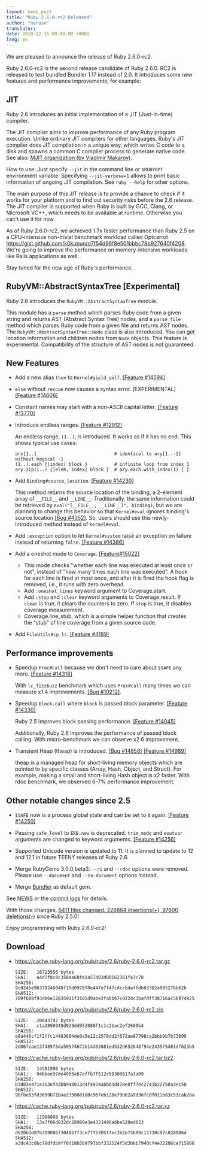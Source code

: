 ```yaml
---
layout: news_post
title: "Ruby 2.6.0-rc2 Released"
author: "naruse"
translator:
date: 2018-12-15 00:00:00 +0000
lang: en
---
```


We are pleased to announce the release of Ruby 2.6.0-rc2.

Ruby 2.6.0-rc2 is the second release candidate of Ruby 2.6.0.
RC2 is released to test bundled Bundler 1.17 instead of 2.0.
It introduces some new features and performance improvements, for example:

## JIT

Ruby 2.6 introduces an initial implementation of a JIT (Just-in-time) compiler.

The JIT compiler aims to improve performance of any Ruby program execution.
Unlike ordinary JIT compilers for other languages, Ruby's JIT compiler does JIT compilation in a unique way, which writes C code to a disk and spawns a common C compiler process to generate native code.
See also: [MJIT organization (by Vladimir Makarov)](https://github.com/vnmakarov/ruby/tree/rtl_mjit_branch#mjit-organization).

How to use: Just specify `--jit` in the command line or `$RUBYOPT` environment variable.
Specifying `--jit-verbose=1` allows to print basic information of ongoing JIT compilation. See `ruby --help` for other options.

The main purpose of this JIT release is to provide a chance to check if it works for your platform and to find out security risks before the 2.6 release.
The JIT compiler is supported when Ruby is built by GCC, Clang, or Microsoft VC++, which needs to be available at runtime. Otherwise you can't use it for now.

As of Ruby 2.6.0-rc2, we achieved 1.7x faster performance than Ruby 2.5 on a CPU-intensive non-trivial benchmark workload called Optcarrot <https://gist.github.com/k0kubun/d7f54d96f8e501bbbc78b927640f4208>. We're going to improve the performance on memory-intensive workloads like Rails applications as well.

Stay tuned for the new age of Ruby's performance.

## RubyVM::AbstractSyntaxTree [Experimental]

Ruby 2.6 introduces the `RubyVM::AbstractSyntaxTree` module.

This module has a `parse` method which parses Ruby code from a given string and returns AST (Abstract Syntax Tree) nodes, and a `parse_file` method which parses Ruby code from a given file and returns AST nodes.
The `RubyVM::AbstractSyntaxTree::Node` class is also introduced. You can get location information and children nodes from `Node` objects. This feature is experimental. Compatibility of the structure of AST nodes is not guaranteed.

## New Features

* Add a new alias `then` to `Kernel#yield_self`. [[Feature #14594]](https://bugs.ruby-lang.org/issues/14594)

* `else` without `rescue` now causes a syntax error.  [EXPERIMENTAL][[Feature #14606]](https://bugs.ruby-lang.org/issues/14606)

* Constant names may start with a non-ASCII capital letter. [[Feature #13770]](https://bugs.ruby-lang.org/issues/13770)

* Introduce endless ranges. [[Feature #12912]](https://bugs.ruby-lang.org/issues/12912)

  An endless range, `(1..)`, is introduced. It works as if it has no end. This shows typical use cases:

      ary[1..]                             # identical to ary[1..-1] without magical -1
      (1..).each {|index| block }          # infinite loop from index 1
      ary.zip(1..) {|elem, index| block }  # ary.each.with_index(1) { }

* Add `Binding#source_location`.  [[Feature #14230]](https://bugs.ruby-lang.org/issues/14230)

  This method returns the source location of the binding, a 2-element array of `__FILE__` and `__LINE__`.  Traditionally, the same information could be retrieved by `eval("[__FILE__, __LINE__]", binding)`, but we are planning to change this behavior so that `Kernel#eval` ignores binding's source location [[Bug #4352]](https://bugs.ruby-lang.org/issues/4352).  So, users should use this newly-introduced method instead of `Kernel#eval`.

* Add `:exception` option to let `Kernel#system` raise an exception on failure instead of returning `false`.  [[Feature #14386]](https://bugs.ruby-lang.org/issues/14386)

* Add a oneshot mode to `Coverage`. [[Feature#15022]](https://bugs.ruby-lang.org/issues/15022)

  * This mode checks "whether each line was executed at least once or not", instead of "how many times each line was executed".  A hook for each line is fired at most once, and after it is fired the hook flag is removed, i.e., it runs with zero overhead.
  * Add `:oneshot_lines` keyword argument to Coverage.start.
  * Add `:stop` and `:clear` keyword arguments to Coverage.result. If `clear` is true, it clears the counters to zero.  If `stop` is true, it disables coverage measurement.
  * Coverage.line_stub, which is a simple helper function that creates the "stub" of line coverage from a given source code.

* Add `FileUtils#cp_lr`.  [[Feature #4189]](https://bugs.ruby-lang.org/issues/4189)

## Performance improvements

* Speedup `Proc#call` because we don't need to care about `$SAFE` any more.
  [[Feature #14318]](https://bugs.ruby-lang.org/issues/14318)

  With `lc_fizzbuzz` benchmark which uses `Proc#call` many times we can measure
  x1.4 improvements. [[Bug #10212]](https://bugs.ruby-lang.org/issues/10212).

* Speedup `block.call` where `block` is passed block parameter. [[Feature #14330]](https://bugs.ruby-lang.org/issues/14330)

  Ruby 2.5 improves block passing performance. [[Feature #14045]](https://bugs.ruby-lang.org/issues/14045)

  Additionally, Ruby 2.6 improves the performance of passed block calling.
  With micro-benchmark we can observe x2.6 improvement.

* Transient Heap (theap) is introduced. [[Bug #14858]](https://bugs.ruby-lang.org/issues/14858) [[Feature #14989]](https://bugs.ruby-lang.org/issues/14989)

  theap is a managed heap for short-living memory objects which are pointed to by
  specific classes (Array, Hash, Object, and Struct). For example, making a small
  and short-living Hash object is x2 faster. With rdoc benchmark, we observed
  6-7% performance improvement.

## Other notable changes since 2.5

* `$SAFE` now is a process global state and can be set to `0` again.  [[Feature #14250]](https://bugs.ruby-lang.org/issues/14250)

* Passing `safe_level` to `ERB.new` is deprecated. `trim_mode` and `eoutvar` arguments are changed to keyword arguments. [[Feature #14256]](https://bugs.ruby-lang.org/issues/14256)

* Supported Unicode version is updated to 11. It is planned to update to 12 and 12.1 in future TEENY releases of Ruby 2.6.

* Merge RubyGems 3.0.0.beta3. `--ri` and `--rdoc` options were removed. Please use `--document` and `--no-document` options instead.

* Merge [Bundler](https://github.com/bundler/bundler) as default gem.

See [NEWS](https://github.com/ruby/ruby/blob/v2_6_0_rc2/NEWS)
or the [commit logs](https://github.com/ruby/ruby/compare/v2_5_0...v2_6_0_rc2)
for details.

With those changes,
[6411 files changed, 228864 insertions(+), 97600 deletions(-)](https://github.com/ruby/ruby/compare/v2_5_0...v2_6_0_rc2)
since Ruby 2.5.0!

Enjoy programming with Ruby 2.6.0-rc2!

## Download

* <https://cache.ruby-lang.org/pub/ruby/2.6/ruby-2.6.0-rc2.tar.gz>

      SIZE:   16723556 bytes
      SHA1:   a4d7f8c8c3584a60fe1a57d03d80162361fe3c78
      SHA256: 9c0245e96379246040f1fd0978f8e447e7f47cdccbdaffdb83302a995276b62b
      SHA512: 789f608f93db6e12835911f3105d9abe2fabb67cd22dc3bafdff38716ac56974925738e7f7788ebef5bdf67b6fd91f84a4ee78a3e5d072cfc8ee0972de737b08

* <https://cache.ruby-lang.org/pub/ruby/2.6/ruby-2.6.0-rc2.zip>

      SIZE:   20643747 bytes
      SHA1:   c1a2898949d929dd952880f1c1c2bac2ef2609b4
      SHA256: e8a446cf1f2ffc14483604de0a5e12c2578dd2f672ae87798ca2bbb9b7b73899
      SHA512: 2d06feae13f485f5da59574672b14d03881ed532d652648f94e2435f5d81df623b5ef532b8ba8e0b9bc4ee6baf7c0328a5610eab753a9020a0fea2673254c76c

* <https://cache.ruby-lang.org/pub/ruby/2.6/ruby-2.6.0-rc2.tar.bz2>

      SIZE:   14581998 bytes
      SHA1:   94bbee97de4955e67effb7f512c58300617a3a09
      SHA256: b3d03e471e3136f43bb948013d4f4974abb63d478e8ff7ec2741b22750a3ec50
      SHA512: 9bfbe83fd3699b71bae2350801d8c967eb128e79b62a9d36fc0f011b83c53cab28a280939f4cc9f0a28f9bf02dce8eea30866ca4d06480dc44289400abf580ba

* <https://cache.ruby-lang.org/pub/ruby/2.6/ruby-2.6.0-rc2.tar.xz>

      SIZE:   11908088 bytes
      SHA1:   13a7f06d832dc28989e3e4321490a6ba528ed023
      SHA256: d620b3d87b3190867304067f3ce77f5305f7ec1b2e73b09c17710c97c028986d
      SHA512: a3dc43c0bc70dfdb9ff0d18b5b9797bbf332524f5d3bbb7940cf4e32286ca715808acfd11ebf3cdbe358a2466b7c6b5be3a7a784af7eb95c071fe1f8b4ab1261
